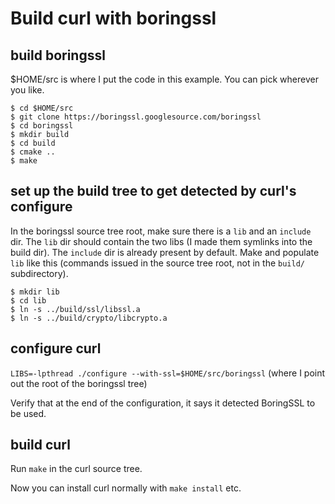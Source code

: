# Build curl with boringssl

## build boringssl

$HOME/src is where I put the code in this example. You can pick wherever you
like.

    $ cd $HOME/src
    $ git clone https://boringssl.googlesource.com/boringssl
    $ cd boringssl
    $ mkdir build
    $ cd build
    $ cmake ..
    $ make

## set up the build tree to get detected by curl's configure

In the boringssl source tree root, make sure there is a `lib` and an `include`
dir. The `lib` dir should contain the two libs (I made them symlinks into the
build dir). The `include` dir is already present by default. Make and populate
`lib` like this (commands issued in the source tree root, not in the `build/`
subdirectory).


    $ mkdir lib
    $ cd lib
    $ ln -s ../build/ssl/libssl.a
    $ ln -s ../build/crypto/libcrypto.a


## configure curl

`LIBS=-lpthread ./configure --with-ssl=$HOME/src/boringssl` (where I point out
the root of the boringssl tree)

Verify that at the end of the configuration, it says it detected
BoringSSL to be used.

## build curl

Run `make` in the curl source tree.

Now you can install curl normally with `make install` etc.
